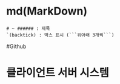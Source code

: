# md(MarkDown)

````
# ~ ###### : 제목
`(backtick) : 박스 표시 (```위아래 3개씩```)
````

#Github

# 클라이언트 서버 시스템
